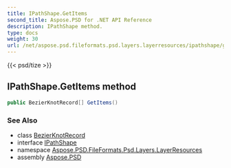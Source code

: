 ```yaml
---
title: IPathShape.GetItems
second_title: Aspose.PSD for .NET API Reference
description: IPathShape method. 
type: docs
weight: 30
url: /net/aspose.psd.fileformats.psd.layers.layerresources/ipathshape/getitems/
---
```

{{< psd/tize >}}
## IPathShape.GetItems method

```csharp
public BezierKnotRecord[] GetItems()
```

### See Also

* class [BezierKnotRecord](../../../aspose.psd.fileformats.core.vectorpaths/bezierknotrecord/)
* interface [IPathShape](../)
* namespace [Aspose.PSD.FileFormats.Psd.Layers.LayerResources](../../ipathshape/)
* assembly [Aspose.PSD](../../../)



